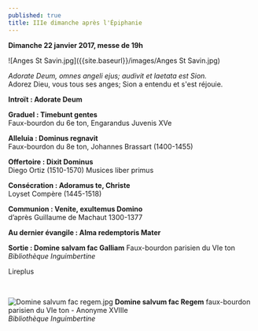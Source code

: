 ```yaml
---
published: true
title: IIIe dimanche après l'Épiphanie
---
```

**Dimanche 22 janvier 2017, messe de 19h**

![Anges St Savin.jpg]({{site.baseurl}}/images/Anges St Savin.jpg)

*Adorate Deum, omnes angeli ejus; audivit et laetata est Sion.*  
Adorez Dieu, vous tous ses anges; Sion a entendu et s'est réjouie.

**Introït : Adorate Deum**  

**Graduel : Timebunt gentes**  
Faux-bourdon du 6e ton, Engarandus Juvenis XVe

**Alleluia : Dominus regnavit**  
Faux-bourdon du 8e ton, Johannes Brassart (1400-1455)

**Offertoire : Dixit Dominus**  
Diego Ortiz (1510-1570) Musices liber primus

**Consécration : Adoramus te, Christe**  
Loyset Compère (1445-1518)

**Communion : Venite, exultemus Domino**  
d’après Guillaume de Machaut 1300-1377

**Au dernier évangile : Alma redemptoris Mater**  

**Sortie : Domine salvam fac Galliam**
Faux-bourdon parisien du VIe ton *Bibliothèque Inguimbertine*

Lireplus

&nbsp;

![Domine salvum fac regem.jpg]({{site.baseurl}}/images/Domine%20salvum%20fac%20regem.jpg)
**Domine salvum fac Regem** faux-bourdon parisien du VIe ton - Anonyme XVIIIe  
*Bibliothèque Inguimbertine*
